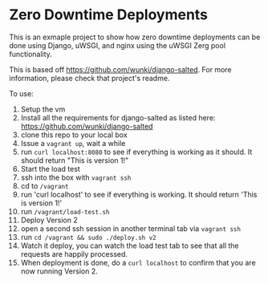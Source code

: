 # Zero Downtime Deployments

This is an exmaple project to show how zero downtime deployments can be done using Django, uWSGI, and nginx using the uWSGI Zerg pool functionality.

This is based off https://github.com/wunki/django-salted. For more information, please check that project's readme.

To use:

1. Setup the vm
  1. Install all the requirements for django-salted as listed here: https://github.com/wunki/django-salted
  1. clone this repo to your local box
  1. Issue a `vagrant up`, wait a while
  2. run `curl localhost:8080` to see if everything is working as it should. It should return "This is version 1!"
1. Start the load test
  1. ssh into the box with `vagrant ssh`
  2. cd to `/vagrant`
  3. run 'curl localhost' to see if everything is working. It should return 'This is version 1!'
  4. run `/vagrant/load-test.sh`
1. Deploy Version 2
  4. open a second ssh session in another terminal tab via `vagrant ssh`
  5. run `cd /vagrant && sudo ./deploy.sh v2`
  6. Watch it deploy, you can watch the load test tab to see that all the requests are happily processed.
  7. When deployment is done, do a `curl localhost` to confirm that you are now running Version 2.
